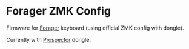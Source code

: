 # Forager ZMK Config

Firmware for [Forager](https://github.com/carrefinho/forager) keyboard (using official ZMK config with dongle).

Currently with [Prospector](https://github.com/carrefinho/prospector) dongle.
